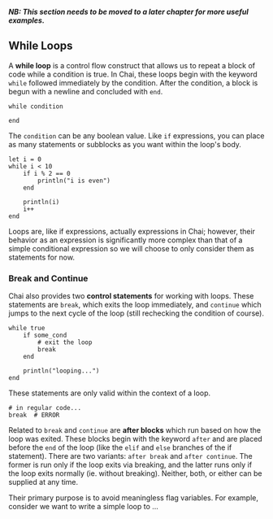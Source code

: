 ***NB: This section needs to be moved to a later chapter for more useful examples.***

## While Loops

A **while loop** is a control flow construct that allows us to repeat a block of
code while a condition is true.  In Chai, these loops begin with the keyword
`while` followed immediately by the condition.  After the condition, a block is
begun with a newline and concluded with `end`.

    while condition

    end

The `condition` can be any boolean value.  Like `if` expressions, you can place
as many statements or subblocks as you want within the loop's body.

    let i = 0
    while i < 10
        if i % 2 == 0
            println("i is even")
        end

        println(i)
        i++
    end

Loops are, like if expressions, actually expressions in Chai; however, their
behavior as an expression is significantly more complex than that of a simple
conditional expression so we will choose to only consider them as statements for
now.

### Break and Continue

Chai also provides two **control statements** for working with loops.  These
statements are `break`, which exits the loop immediately, and `continue` which
jumps to the next cycle of the loop (still rechecking the condition of course).

    while true
        if some_cond
            # exit the loop
            break
        end

        println("looping...")
    end

These statements are only valid within the context of a loop.

    # in regular code...
    break  # ERROR

Related to `break` and `continue` are **after blocks** which run based on how
the loop was exited.  These blocks begin with the keyword `after` and are placed
before the `end` of the loop (like the `elif` and `else` branches of the if
statement).  There are two variants: `after break` and `after continue`.  The
former is run only if the loop exits via breaking, and the latter runs only if
the loop exits normally (ie. without breaking).  Neither, both, or either can be
supplied at any time.  

Their primary purpose is to avoid meaningless flag variables.  For example, consider
we want to write a simple loop to ...